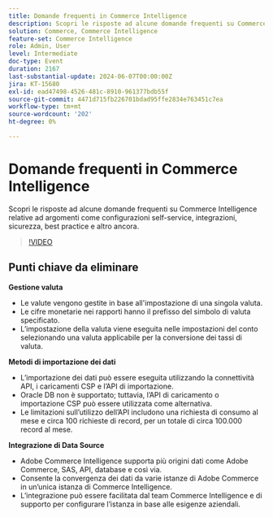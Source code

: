 ```yaml
---
title: Domande frequenti in Commerce Intelligence
description: Scopri le risposte ad alcune domande frequenti su Commerce Intelligence relative ad argomenti come configurazioni self-service, integrazioni, sicurezza, best practice e altro ancora.
solution: Commerce, Commerce Intelligence
feature-set: Commerce Intelligence
role: Admin, User
level: Intermediate
doc-type: Event
duration: 2167
last-substantial-update: 2024-06-07T00:00:00Z
jira: KT-15680
exl-id: ead47498-4526-481c-8910-961377bdb55f
source-git-commit: 4471d715fb226701bdad95ffe2834e763451c7ea
workflow-type: tm+mt
source-wordcount: '202'
ht-degree: 0%

---
```


# Domande frequenti in Commerce Intelligence

Scopri le risposte ad alcune domande frequenti su Commerce Intelligence relative ad argomenti come configurazioni self-service, integrazioni, sicurezza, best practice e altro ancora.

>[!VIDEO](https://video.tv.adobe.com/v/3429617/?learn=on)

## Punti chiave da eliminare

**Gestione valuta**

* Le valute vengono gestite in base all&#39;impostazione di una singola valuta.
* Le cifre monetarie nei rapporti hanno il prefisso del simbolo di valuta specificato.
* L’impostazione della valuta viene eseguita nelle impostazioni del conto selezionando una valuta applicabile per la conversione dei tassi di valuta.

**Metodi di importazione dei dati**

* L’importazione dei dati può essere eseguita utilizzando la connettività API, i caricamenti CSP e l’API di importazione.
* Oracle DB non è supportato; tuttavia, l’API di caricamento o importazione CSP può essere utilizzata come alternativa.
* Le limitazioni sull’utilizzo dell’API includono una richiesta di consumo al mese e circa 100 richieste di record, per un totale di circa 100.000 record al mese.

**Integrazione di Data Source**

* Adobe Commerce Intelligence supporta più origini dati come Adobe Commerce, SAS, API, database e così via.
* Consente la convergenza dei dati da varie istanze di Adobe Commerce in un’unica istanza di Commerce Intelligence.
* L’integrazione può essere facilitata dal team Commerce Intelligence e di supporto per configurare l’istanza in base alle esigenze aziendali.

